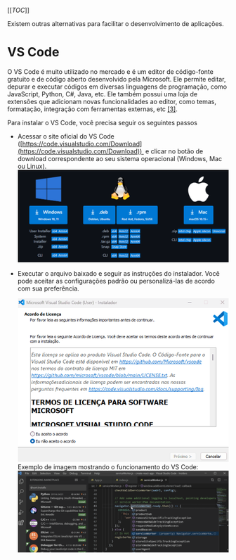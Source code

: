 [[_TOC_]]
      
Existem outras alternativas para facilitar o desenvolvimento de aplicações.

# VS Code
      
O VS Code é muito utilizado no mercado e é um editor de código-fonte gratuito e de código aberto desenvolvido pela Microsoft. Ele permite editar, depurar e executar códigos em diversas linguagens de programação, como JavaScript, Python, C#, Java, etc. Ele também possui uma loja de extensões que adicionam novas funcionalidades ao editor, como temas, formatação, integração com ferramentas externas, etc [[3]](/Advanced-Business-Development-with-.NET/1º-Semestre/Aula-02-%2D-IDE-Visual-Studio,-Primeiro-Programa-em-Csharp/Referências).

Para instalar o VS Code, você precisa seguir os seguintes passos
- Acessar o site oficial do VS Code ([https://code.visualstudio.com/Download](https://code.visualstudio.com/Download))  e clicar no botão de download correspondente ao seu sistema operacional (Windows, Mac ou Linux).
  ![image.png](/.attachments/image-e3266085-7e66-499a-b3be-eb9714becc12.png)
    
- Executar o arquivo baixado e seguir as instruções do instalador. Você pode aceitar as configurações padrão ou personalizá-las de acordo com sua preferência.

  ![animacao.gif](/.attachments/animacao-246ccb80-8146-4042-89ca-71e0cfd299e4.gif)
  Exemplo de imagem mostrando o funcionamento do VS Code:
  ![image.png](/.attachments/image-e10b0257-cd6b-4dd2-87a0-4091b478ad3f.png)

